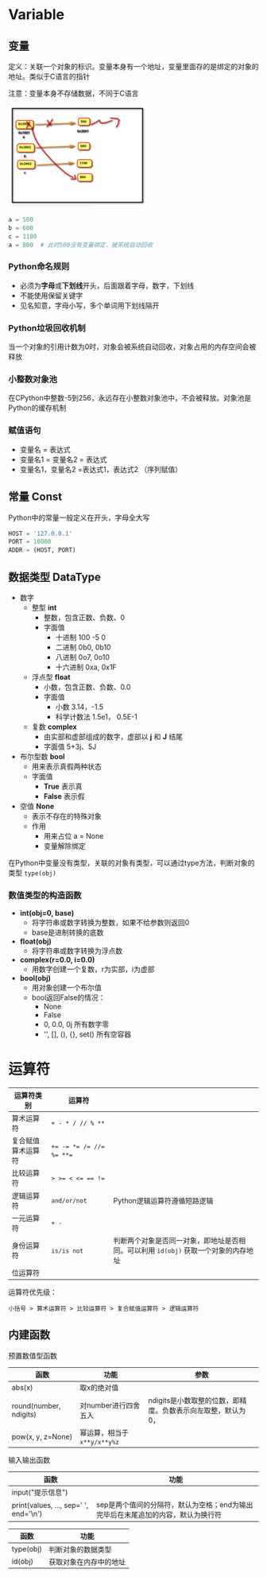 # Variable

## 变量

定义：关联一个对象的标识。变量本身有一个地址，变量里面存的是绑定的对象的地址。类似于C语言的指针

注意：变量本身不存储数据，不同于C语言

![变量](variable.png)

```python
a = 500
b = 600
c = 1100
a = 800  # 此时500没有变量绑定，被系统自动回收
```



### Python命名规则

- 必须为**字母**或**下划线**开头，后面跟着字母，数字，下划线
- 不能使用保留关键字
- 见名知意，字母小写，多个单词用下划线隔开



### Python垃圾回收机制

当一个对象的引用计数为0时，对象会被系统自动回收，对象占用的内存空间会被释放

### 小整数对象池

在CPython中整数-5到256，永远存在小整数对象池中，不会被释放。对象池是Python的缓存机制



### 赋值语句

- 变量名  = 表达式
- 变量名1 = 变量名2 = 表达式
- 变量名1，变量名2  =表达式1，表达式2  （序列赋值）



## 常量 Const

Python中的常量一般定义在开头，字母全大写

```python
HOST = '127.0.0.1'
PORT = 10000
ADDR = (HOST, PORT)
```



## 数据类型 DataType

- 数字
  - 整型 __int__
    - 整数，包含正数、负数、0
    - 字面值
      - 十进制 100 -5 0
      - 二进制 0b0, 0b10
      - 八进制 0o7, 0o10
      - 十六进制 0xa, 0x1F
  - 浮点型 __float__
    - 小数，包含正数、负数、0.0
    - 字面值
      - 小数 3.14，-1.5
      - 科学计数法 1.5e1， 0.5E-1
  - 复数 __complex__
    - 由实部和虚部组成的数字，虚部以 __j__ 和 __J__ 结尾
    - 字面值 5+3j、5J
- 布尔型数 __bool__
  - 用来表示真假两种状态
  - 字面值
    - __True__ 表示真
    - __False__ 表示假
- 空值 __None__
  - 表示不存在的特殊对象
  - 作用
    - 用来占位 a = None
    - 变量解除绑定



在Python中变量没有类型，关联的对象有类型，可以通过type方法，判断对象的类型 `type(obj)`



### 数值类型的构造函数

- __int(obj=0, base)__
  - 将字符串或数字转换为整数，如果不给参数则返回0
  - base是进制转换的底数
- __float(obj)__
  - 将字符串或数字转换为浮点数
- __complex(r=0.0, i=0.0)__
  - 用数字创建一个复数，r为实部，i为虚部
- __bool(obj)__
  - 用对象创建一个布尔值
  - bool返回False的情况：
    - None
    - False
    - 0, 0.0, 0j 所有数字零
    - '', [], (), {}, set() 所有空容器



# 运算符

| 运算符类别         | 运算符                   |                                                              |
| ------------------ | ------------------------ | ------------------------------------------------------------ |
| 算术运算符         | `+ - * / // % **`        |                                                              |
| 复合赋值算术运算符 | `+= -= *= /= //= %= **=` |                                                              |
| 比较运算符         | `> >= < <= == !=`        |                                                              |
| 逻辑运算符         | `and/or/not`             | Python逻辑运算符遵循短路逻辑                                 |
| 一元运算符         | `+ -`                    |                                                              |
| 身份运算符         | `is/is not`              | 判断两个对象是否同一对象，即地址是否相同。可以利用 `id(obj)` 获取一个对象的内存地址 |
| 位运算符           |                          |                                                              |

运算符优先级：

`小括号 > 算术运算符 > 比较运算符 > 复合赋值运算符 > 逻辑运算符`



## 内建函数

预置数值型函数

| 函数                   | 功能                        | 参数                                                         |
| ---------------------- | --------------------------- | ------------------------------------------------------------ |
| abs(x)                 | 取x的绝对值                 |                                                              |
| round(number, ndigits) | 对number进行四舍五入        | ndigits是小数取整的位数，即精度。负数表示向左取整，默认为0， |
| pow(x, y, z=None)      | 幂运算，相当于`x**y/x**y%z` |                                                              |

输入输出函数

| 函数                                  | 功能                                                         |
| ------------------------------------- | ------------------------------------------------------------ |
| input("提示信息")                     |                                                              |
| print(values, ..., sep=' ', end='\n') | sep是两个值间的分隔符，默认为空格；end为输出完毕后在末尾追加的内容，默认为换行符 |

| 函数      | 功能                   |
| --------- | ---------------------- |
| type(obj) | 判断对象的数据类型     |
| id(obj)   | 获取对象在内存中的地址 |

